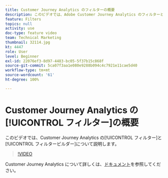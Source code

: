 ```yaml
---
title: Customer Journey Analytics のフィルターの概要
description: このビデオでは、Adobe Customer Journey Analytics のフィルターとフィルタービルダーについて説明します。
feature: Filters
topics: null
activity: use
doc-type: feature video
team: Technical Marketing
thumbnail: 32114.jpg
kt: 4447
role: User
level: Beginner
exl-id: 22076ef3-8d97-4483-bc05-5f37b15c868f
source-git-commit: 5ca07f3aa1e080e9288b094c4c7921e11cae5d40
workflow-type: tm+mt
source-wordcount: '61'
ht-degree: 100%

---
```


# Customer Journey Analytics の[!UICONTROL フィルター]の概要

このビデオでは、Customer Journey Analytics の[!UICONTROL フィルター]と[!UICONTROL フィルタービルダー]について説明します。

>[!VIDEO](https://video.tv.adobe.com/v/32114/?quality=12)

Customer Journey Analytics について詳しくは、[ドキュメント](https://experienceleague.adobe.com/docs/analytics-platform/using/cja-landing.html?lang=ja)を参照してください。
